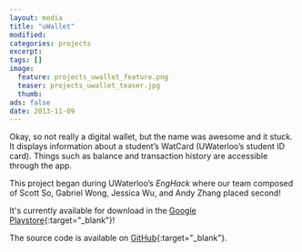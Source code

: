 ```yaml
---
layout: media
title: "uWallet"
modified:
categories: projects
excerpt:
tags: []
image:
  feature: projects_uwallet_feature.png
  teaser: projects_uwallet_teaser.jpg
  thumb:
ads: false
date: 2013-11-09
---
```


Okay, so not really a digital wallet, but the name was awesome and it stuck.
It displays information about a student’s WatCard (UWaterloo’s student ID card). Things such as balance and transaction history are accessible through the app.

This project began during UWaterloo’s _EngHack_ where our team composed of Scott So, Gabriel Wong, Jessica Wu, and Andy Zhang placed second!

It's currently available for download in the [Google Playstore](https://play.google.com/store/apps/details?id=ca.uwallet.main&hl=en){:target="_blank"}!

The source code is available on [GitHub](https://github.com/andyzg/UWallet){:target="_blank"}.